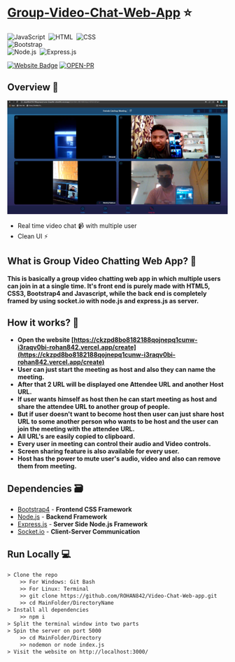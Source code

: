 # [Group-Video-Chat-Web-App](https://ckzpd8bo8182188qojnepq1cunw-i3raqv0bi-rohan842.vercel.app/create) ⭐

![JavaScript](https://img.shields.io/badge/JavaScript-F7DF1E?style=for-the-badge&logo=&logoColor)&nbsp;
![HTML](https://img.shields.io/badge/HTML5-E34F26?style=for-the-badge&logo=&logoColor=white)&nbsp;
![CSS](https://img.shields.io/badge/CSS-239120?&style=for-the-badge&logo=&logoColor=white)&nbsp;<br/>
![Bootstrap](https://img.shields.io/badge/Bootstrap-563D7C?style=for-the-badge&logo=&logoColor=white)&nbsp;<br/>
![Node.js](https://img.shields.io/badge/Node.js-43853D?style=for-the-badge&logo=node.js&logoColor=white)&nbsp;
![Express.js](https://img.shields.io/badge/Express.js-404D59?style=for-the-badge)&nbsp;


[![Website Badge](https://img.shields.io/badge/Visit-Now-green?style=for-the-badge&logo=vercel)](https://ckzpd8bo8182188qojnepq1cunw-i3raqv0bi-rohan842.vercel.app/create)
[![OPEN-PR](https://img.shields.io/badge/Open%20For-PR-orange?style=for-the-badge&logo=github)](https://github.com/ROHAN842/Group-Video-Chat-Web-App)

## Overview 👀
<img src="images/videochat2.jpg">

- Real time video chat 📹 with multiple user 
- Clean UI ⚡

## What is Group Video Chatting Web App? 🤔

#### This is basically a group video chatting web app in which multiple users can join in at a single time. It's front end is purely made with HTML5, CSS3, Bootstrap4 and Javascript, while the back end is completely framed by using socket.io with node.js and express.js as server. 


## How it works? 🤔
- **Open the website [https://ckzpd8bo8182188qojnepq1cunw-i3raqv0bi-rohan842.vercel.app/create](https://ckzpd8bo8182188qojnepq1cunw-i3raqv0bi-rohan842.vercel.app/create)**
- **User can just start the meeting as host and also they can name the meeting.**
- **After that 2 URL will be displayed one Attendee URL and another Host URL.**
- **If user wants himself as host then he can start meeting as host and share the attendee URL to another group of people.**
- **But if user doesn't want to become host then user can just share host URL to some another person who wants to be host and the user can join the meeting with the attendee URL.**
- **All URL's are easily copied to clipboard.**
- **Every user in meeting can control their audio and Video controls.**
- **Screen sharing feature is also available for every user.**
- **Host has the power to mute user's audio, video and also can remove them from meeting.**





## Dependencies 🗃

- [Bootstrap4](https://getbootstrap.com/docs/4.0/getting-started/introduction/) - **Frontend CSS Framework**
- [Node.js](https://nodejs.org/en/) - **Backend Framework**
- [Express.js](https://expressjs.com/) - **Server Side Node.js Framework**
- [Socket.io](https://socket.io/) - **Client-Server Communication**

## Run Locally 💻

```
> Clone the repo
    >> For Windows: Git Bash
    >> For Linux: Terminal
    >> git clone https://github.com/ROHAN842/Video-Chat-Web-app.git
    >> cd MainFolder/DirectoryName
> Install all dependencies
    >> npm i
> Split the terminal window into two parts 
> Spin the server on port 5000
    >> cd MainFolder/Directory
    >> nodemon or node index.js
> Visit the website on http://localhost:3000/
    
```
